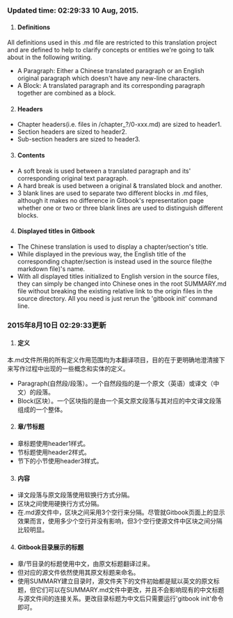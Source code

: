 ### Updated time: 02:29:33 10 Aug, 2015.

 1. #### Definitions  
 All definitions used in this .md file are restricted to this translation project and are defined to help to clarify concepts or entities we're going to talk about in the following writing.
  * A Paragraph: Either a Chinese translated paragraph or an English original paragraph which doesn't have any new-line characters. 
  * A Block: A translated paragraph and its corresponding paragraph together are combined as a block.
 2. #### Headers
  * Chapter headers(i.e. files in /chapter_?/0-xxx.md) are sized to header1.
  * Section headers are sized to header2.
  * Sub-section headers are sized to header3.
 3. #### Contents
  * A soft break is used between a translated paragraph and its' corresponding original text paragraph.
  * A hard break is used between a original & translated block and another.
  * 3 blank lines are used to separate two different blocks in .md files, although it makes no difference in Gitbook's representation page whether one or two or three blank lines are used to distinguish different blocks.
 4. #### Displayed titles in Gitbook
  * The Chinese translation is used to display a chapter/section's title.
  * While displayed in the previous way, the English title of the corresponding chapter/section is instead used in the source file(the markdown file)'s name.
  * With all displayed titles initialized to English version in the source files, they can simply be changed into Chinese ones in the root SUMMARY.md file without breaking the existing relative link to the origin files in the source directory. All you need is just rerun the 'gitbook init' command line.

### 2015年8月10日 02:29:33更新

 1. #### 定义
 本.md文件所用的所有定义作用范围均为本翻译项目，目的在于更明确地澄清接下来写作过程中出现的一些概念和实体的定义。  
  * Paragraph(自然段/段落）。一个自然段指的是一个原文（英语）或译文（中文）的段落。
  * Block(区块）。一个区块指的是由一个英文原文段落与其对应的中文译文段落组成的一个整体。

 2. #### 章/节标题  
  * 章标题使用header1样式。
  * 节标题使用header2样式。
  * 节下的小节使用header3样式。

 3. #### 内容  
  * 译文段落与原文段落使用软换行方式分隔。
  * 区块之间使用硬换行方式分隔。
  * 在.md源文件中，区块之间采用3个空行来分隔。尽管就Gitbook页面上的显示效果而言，使用多少个空行并没有影响，但3个空行使源文件中区块之间分隔比较明显。

 4. #### Gitbook目录展示的标题  
  * 章/节目录的标题使用中文，由原文标题翻译过来。
  * 但对应的源文件依然使用其原文标题来命名。
  * 使用SUMMARY建立目录时，源文件夹下的文件初始都是赋以英文的原文标题，但它们可以在SUMMARY.md文件中更改，并且不会影响现有的中文标题与源文件间的连接关系。更改目录标题为中文后只需要运行'gitbook init'命令即可。